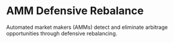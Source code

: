 # AMM Defensive Rebalance

Automated market makers (AMMs) detect and eliminate arbitrage opportunities through defensive rebalancing.

